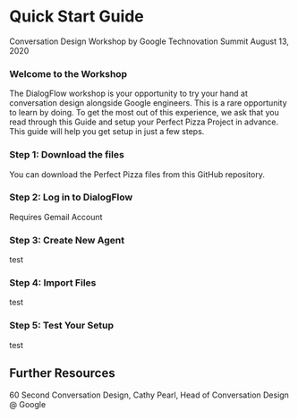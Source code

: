 # Quick Start Guide
Conversation Design Workshop by Google
Technovation Summit August 13, 2020


### Welcome to the Workshop
The DialogFlow workshop is your opportunity to try your hand at conversation design alongside Google engineers. This is a rare opportunity to learn by doing. To get the most out of this experience, we ask that you read through this Guide and setup your Perfect Pizza Project in advance. This guide will help you get setup in just a few steps.

### Step 1: Download the files
You can download the Perfect Pizza files from this GitHub repository.

### Step 2: Log in to DialogFlow
Requires Gemail Account

### Step 3: Create New Agent
test

### Step 4: Import Files
test

### Step 5: Test Your Setup
test

## Further Resources
60 Second Conversation Design, Cathy Pearl, Head of Conversation Design @ Google

